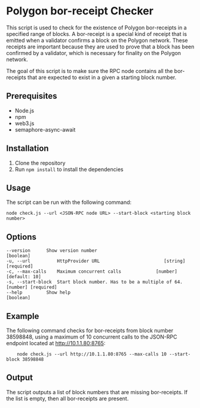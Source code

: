# Polygon bor-receipt Checker

This script is used to check for the existence of Polygon bor-receipts in a specified range of blocks.
A bor-receipt is a special kind of receipt that is emitted when a validator confirms a block on the Polygon network.
These receipts are important because they are used to prove that a block has been confirmed by a validator, which is necessary for finality on the Polygon network.

The goal of this script is to make sure the RPC node contains all the bor-receipts that are expected to exist in a given a starting block number.

## Prerequisites
- Node.js
- npm
- web3.js
- semaphore-async-await

## Installation
1. Clone the repository
2. Run `npm install` to install the dependencies


## Usage

The script can be run with the following command:
    
    node check.js --url <JSON-RPC node URL> --start-block <starting block number>


## Options
```
--version      Show version number                               [boolean]
-u, --url          HttpProvider URL                        [string] [required]
-c, --max-calls    Maximum concurrent calls             [number] [default: 10]
-s, --start-block  Start block number. Has to be a multiple of 64.
[number] [required]
--help         Show help                                         [boolean]
```
## Example

The following command checks for bor-receipts from block number 38598848, using a maximum of 10 concurrent calls to the JSON-RPC endpoint located at http://10.1.1.80:8765:
    
        node check.js --url http://10.1.1.80:8765 --max-calls 10 --start-block 38598848

## Output

The script outputs a list of block numbers that are missing bor-receipts. If the list is empty, then all bor-receipts are present.
